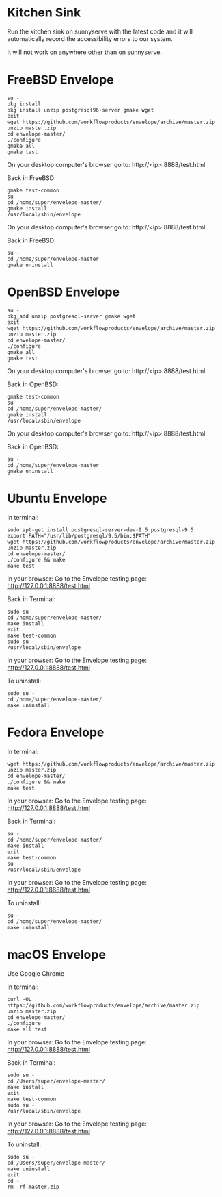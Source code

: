 # Kitchen Sink
Run the kitchen sink on sunnyserve with the latest code and it will automatically record the accessibility errors to our system.

It will not work on anywhere other than on sunnyserve.

# FreeBSD Envelope
```
su -
pkg install
pkg install unzip postgresql96-server gmake wget
exit
wget https://github.com/workflowproducts/envelope/archive/master.zip
unzip master.zip
cd envelope-master/
./configure
gmake all
gmake test
```

On your desktop computer's browser go to:
http://\<ip>:8888/test.html

Back in FreeBSD:
```
gmake test-common
su -
cd /home/super/envelope-master/
gmake install
/usr/local/sbin/envelope
```

On your desktop computer's browser go to:
http://\<ip>:8888/test.html

Back in FreeBSD:
```
su -
cd /home/super/envelope-master
gmake uninstall
```

# OpenBSD Envelope
```
su -
pkg_add unzip postgresql-server gmake wget
exit
wget https://github.com/workflowproducts/envelope/archive/master.zip
unzip master.zip
cd envelope-master/
./configure
gmake all
gmake test
```

On your desktop computer's browser go to:
http://\<ip>:8888/test.html

Back in OpenBSD:
```
gmake test-common
su -
cd /home/super/envelope-master/
gmake install
/usr/local/sbin/envelope
```

On your desktop computer's browser go to:
http://\<ip>:8888/test.html

Back in OpenBSD:
```
su -
cd /home/super/envelope-master
gmake uninstall
```

# Ubuntu Envelope
In terminal:
```
sudo apt-get install postgresql-server-dev-9.5 postgresql-9.5
export PATH="/usr/lib/postgresql/9.5/bin:$PATH"
wget https://github.com/workflowproducts/envelope/archive/master.zip
unzip master.zip 
cd envelope-master/
./configure && make
make test
```

In your browser:
Go to the Envelope testing page: http://127.0.0.1:8888/test.html

Back in Terminal:
```
sudo su -
cd /home/super/envelope-master/
make install
exit
make test-common
sudo su -
/usr/local/sbin/envelope
```

In your browser:
Go to the Envelope testing page: http://127.0.0.1:8888/test.html

To uninstall:
```
sudo su -
cd /home/super/envelope-master/
make uninstall
```

# Fedora Envelope
In terminal:
```
wget https://github.com/workflowproducts/envelope/archive/master.zip
unzip master.zip 
cd envelope-master/
./configure && make
make test
```

In your browser:
Go to the Envelope testing page: http://127.0.0.1:8888/test.html

Back in Terminal:
```
su -
cd /home/super/envelope-master/
make install
exit
make test-common
su -
/usr/local/sbin/envelope
```

In your browser:
Go to the Envelope testing page: http://127.0.0.1:8888/test.html

To uninstall:
```
su -
cd /home/super/envelope-master/
make uninstall
```

# macOS Envelope

Use Google Chrome

In terminal:
```
curl -OL https://github.com/workflowproducts/envelope/archive/master.zip
unzip master.zip 
cd envelope-master/
./configure
make all test
```

In your browser:
Go to the Envelope testing page: http://127.0.0.1:8888/test.html

Back in Terminal:
```
sudo su -
cd /Users/super/envelope-master/
make install
exit
make test-common
sudo su -
/usr/local/sbin/envelope
```

In your browser:
Go to the Envelope testing page: http://127.0.0.1:8888/test.html

To uninstall:
```
sudo su -
cd /Users/super/envelope-master/
make uninstall
exit
cd ~
rm -rf master.zip
```
